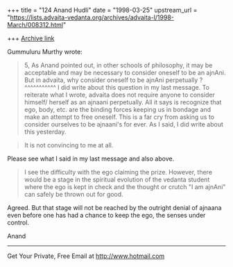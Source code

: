 +++
title = "124 Anand Hudli"
date = "1998-03-25"
upstream_url = "https://lists.advaita-vedanta.org/archives/advaita-l/1998-March/008312.html"

+++
[Archive link](https://lists.advaita-vedanta.org/archives/advaita-l/1998-March/008312.html)

 Gummuluru Murthy wrote:

>
>5, As Anand pointed out, in other schools of philosophy, it may be
>acceptable and may be necessary to consider oneself to be an ajnAni.
But
>in advaita, why consider oneself to be ajnAni perpetually ?
                                               ^^^^^^^^^^^
I did write about this question in my last message. To reiterate
what I wrote, advaita does not require anyone to consider himself/
 herself as an ajnaani perpetually. All it says is recognize
 that ego, body, etc. are the binding forces keeping us in bondage
 and make an attempt to free oneself. This is a far cry from
 asking us to consider ourselves to be ajnaani's for ever. As I said,
 I did write about this yesterday.

>It is not
>convincing to me at all.

Please see what I said in my last message and also above.

> I see the difficulty with the ego claiming the
>prize. However, there would be a stage in the spiritual evolution of
the
>vedanta student where the ego is kept in check  and the thought or
crutch
>"I am ajnAni" can safely be thrown out for good.

 Agreed. But that stage will not be reached by the outright
 denial of ajnaana even before one has had a chance to keep the
 ego, the senses under control.

Anand


______________________________________________________
Get Your Private, Free Email at http://www.hotmail.com

